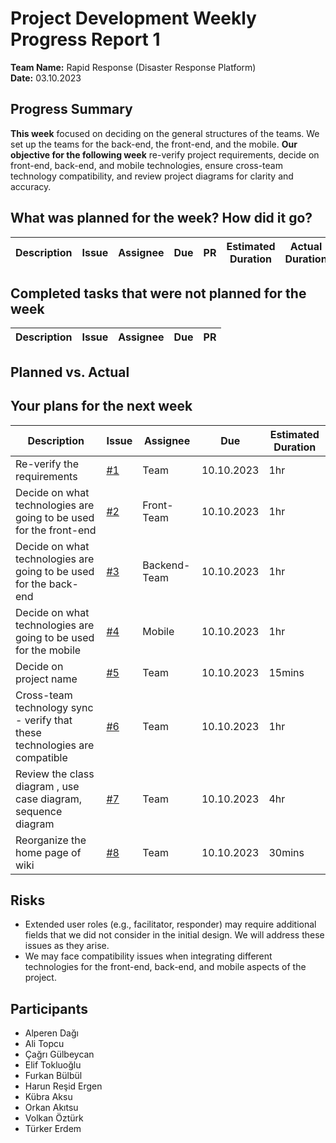 # Project Development Weekly Progress Report 1

**Team Name:** Rapid Response (Disaster Response Platform)  
**Date:** 03.10.2023

## Progress Summary
**This week** focused on deciding on the general structures of the teams. We set up the teams for the back-end, the front-end, and the mobile. **Our objective for the following week** re-verify project requirements, decide on front-end, back-end, and mobile technologies, ensure cross-team technology compatibility, and review project diagrams for clarity and accuracy.
## What was planned for the week? How did it go?

| Description | Issue | Assignee | Due | PR | Estimated Duration | Actual Duration | 
| -------- | ----- | -------- | --- | --- | --- | --- |


## Completed tasks that were not planned for the week

| Description  | Issue | Assignee | Due | PR |
| -------- | ----- | -------- | --- | --- |

## Planned vs. Actual

## Your plans for the next week
| Description | Issue | Assignee | Due | Estimated Duration |
| --- | --- | --- | --- | --- |
| Re-verify the requirements | [#1](#) | Team | 10.10.2023 | 1hr | 1.5hr |
| Decide on what technologies are going to be used for the front-end | [#2](#) | Front-Team | 10.10.2023 | 1hr |
| Decide on what technologies are going to be used for the back-end | [#3](#) | Backend-Team | 10.10.2023 | 1hr |
| Decide on what technologies are going to be used for the mobile | [#4](#) | Mobile | 10.10.2023 | 1hr |
| Decide on project name | [#5](#) | Team | 10.10.2023 | 15mins |
| Cross-team technology sync - verify that these technologies are compatible | [#6](#) | Team | 10.10.2023 | 1hr | 15mins |
| Review the class diagram , use case diagram, sequence diagram | [#7](#) | Team | 10.10.2023 | 4hr | 5hr |
| Reorganize the home page of wiki| [#8](#)| Team | 10.10.2023| 30mins | 

## Risks
- Extended user roles (e.g., facilitator, responder) may require additional fields that we did not consider in the initial design. We will address these issues as they arise.
- We may face compatibility issues when integrating different technologies for the front-end, back-end, and mobile aspects of the project. 

## Participants
- Alperen Dağı
- Ali Topcu
- Çağrı Gülbeycan
- Elif Tokluoğlu
- Furkan Bülbül
- Harun Reşid Ergen
- Kübra Aksu
- Orkan Akıtsu
- Volkan Öztürk
- Türker Erdem

